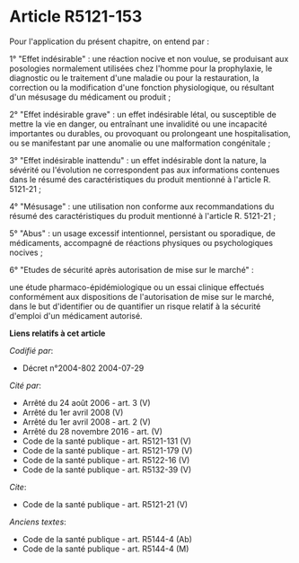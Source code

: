 # Article R5121-153

Pour l'application du présent chapitre, on entend par :

1° "Effet indésirable" : une réaction nocive et non voulue, se produisant aux posologies normalement utilisées chez l'homme
pour la prophylaxie, le diagnostic ou le traitement d'une maladie ou pour la restauration, la correction ou la modification
d'une fonction physiologique, ou résultant d'un mésusage du médicament ou produit ;

2° "Effet indésirable grave" : un effet indésirable létal, ou susceptible de mettre la vie en danger, ou entraînant une
invalidité ou une incapacité importantes ou durables, ou provoquant ou prolongeant une hospitalisation, ou se manifestant par
une anomalie ou une malformation congénitale ;

3° "Effet indésirable inattendu" : un effet indésirable dont la nature, la sévérité ou l'évolution ne correspondent pas aux
informations contenues dans le résumé des caractéristiques du produit mentionné à l'article R. 5121-21 ;

4° "Mésusage" : une utilisation non conforme aux recommandations du résumé des caractéristiques du produit mentionné à
l'article R. 5121-21 ;

5° "Abus" : un usage excessif intentionnel, persistant ou sporadique, de médicaments, accompagné de réactions physiques ou
psychologiques nocives ;

6° "Etudes de sécurité après autorisation de mise sur le marché" :

une étude pharmaco-épidémiologique ou un essai clinique effectués conformément aux dispositions de l'autorisation de mise sur
le marché, dans le but d'identifier ou de quantifier un risque relatif à la sécurité d'emploi d'un médicament autorisé.

**Liens relatifs à cet article**

_Codifié par_:

  - Décret n°2004-802 2004-07-29

_Cité par_:

  - Arrêté du 24 août 2006 - art. 3 (V)
  - Arrêté du 1er avril 2008 (V)
  - Arrêté du 1er avril 2008 - art. 2 (V)
  - Arrêté du 28 novembre 2016 - art. (V)
  - Code de la santé publique - art. R5121-131 (V)
  - Code de la santé publique - art. R5121-179 (V)
  - Code de la santé publique - art. R5122-16 (V)
  - Code de la santé publique - art. R5132-39 (V)

_Cite_:

  - Code de la santé publique - art. R5121-21 (V)

_Anciens textes_:

  - Code de la santé publique - art. R5144-4 (Ab)
  - Code de la santé publique - art. R5144-4 (M)
